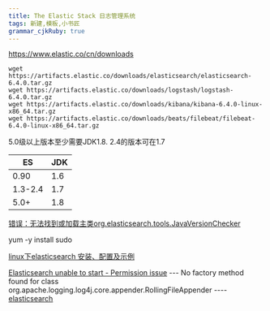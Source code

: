 ```yaml
---
title: The Elastic Stack 日志管理系统
tags: 新建,模板,小书匠
grammar_cjkRuby: true
---
```


https://www.elastic.co/cn/downloads

```
wget https://artifacts.elastic.co/downloads/elasticsearch/elasticsearch-6.4.0.tar.gz
wget https://artifacts.elastic.co/downloads/logstash/logstash-6.4.0.tar.gz
wget https://artifacts.elastic.co/downloads/kibana/kibana-6.4.0-linux-x86_64.tar.gz
wget https://artifacts.elastic.co/downloads/beats/filebeat/filebeat-6.4.0-linux-x86_64.tar.gz
```
 5.0级以上版本至少需要JDK1.8.
 2.4的版本可在1.7

|ES  | JDK|
|----| --- |
| 0.90 | 1.6 |
| 1.3-2.4 | 1.7|
| 5.0+ | 1.8 |




[错误：无法找到或加载主类org.elasticsearch.tools.JavaVersionChecker](https://discuss.elastic.co/t/error-could-not-find-or-load-main-class-org-elasticsearch-tools-javaversionchecker/82213)

yum -y install sudo

[linux下elasticsearch 安装、配置及示例](https://blog.csdn.net/sinat_28224453/article/details/51134978)

[Elasticsearch unable to start - Permission issue](https://stackoverflow.com/questions/41057917/elasticsearch-unable-to-start-permission-issue)
---  No factory method found for class org.apache.logging.log4j.core.appender.RollingFileAppender ----
[elasticsearch](https://blog.csdn.net/qq_26712449/article/details/73346474)

